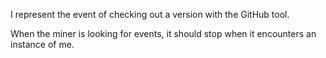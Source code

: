 I represent the event of checking out a version with the GitHub tool.

When the miner is looking for events, it should stop when it encounters an instance of me.